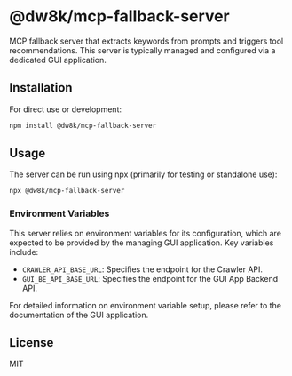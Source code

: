 # @dw8k/mcp-fallback-server

MCP fallback server that extracts keywords from prompts and triggers tool recommendations.
This server is typically managed and configured via a dedicated GUI application.

## Installation

For direct use or development:

```bash
npm install @dw8k/mcp-fallback-server
```

## Usage

The server can be run using npx (primarily for testing or standalone use):

```bash
npx @dw8k/mcp-fallback-server
```

### Environment Variables

This server relies on environment variables for its configuration, which are expected to be provided by the managing GUI application. Key variables include:

*   `CRAWLER_API_BASE_URL`: Specifies the endpoint for the Crawler API.
*   `GUI_BE_API_BASE_URL`: Specifies the endpoint for the GUI App Backend API.

For detailed information on environment variable setup, please refer to the documentation of the GUI application.

## License

MIT